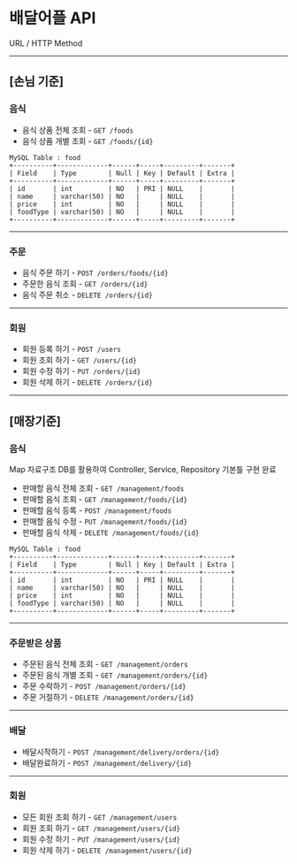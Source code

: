 # 배달어플 API

URL / HTTP Method


---
## [손님 기준]
### 음식
- 음식 상품 전체 조회 - `GET /foods`
- 음식 상품 개별 조회 - `GET /foods/{id}`
```
MySQL Table : food
+----------+-------------+------+-----+---------+-------+
| Field    | Type        | Null | Key | Default | Extra |
+----------+-------------+------+-----+---------+-------+
| id       | int         | NO   | PRI | NULL    |       |
| name     | varchar(50) | NO   |     | NULL    |       |
| price    | int         | NO   |     | NULL    |       |
| foodType | varchar(50) | NO   |     | NULL    |       |
+----------+-------------+------+-----+---------+-------+
```


---
### 주문
- 음식 주문 하기 - `POST /orders/foods/{id}`
- 주문한 음식 조회 - `GET /orders/{id}`
- 음식 주문 취소 - `DELETE /orders/{id}`


---

### 회원
- 회원 등록 하기 - `POST /users`
- 회원 조회 하기 - `GET /users/{id}`
- 회원 수정 하기 - `PUT /orders/{id}`
- 회원 삭제 하기 - `DELETE /orders/{id}`


---
## [매장기준]
### 음식
Map 자료구조 DB를 활용하여 Controller, Service, Repository 기본틀 구현 완료
- 판매할 음식 전체 조회 - `GET /management/foods`
- 판매할 음식 조회 - `GET /management/foods/{id}`
- 판매할 음식 등록 - `POST /management/foods`
- 판매할 음식 수정 - `PUT /management/foods/{id}`
- 판매할 음식 삭제 - `DELETE /management/foods/{id}`

```
MySQL Table : food
+----------+-------------+------+-----+---------+-------+
| Field    | Type        | Null | Key | Default | Extra |
+----------+-------------+------+-----+---------+-------+
| id       | int         | NO   | PRI | NULL    |       |
| name     | varchar(50) | NO   |     | NULL    |       |
| price    | int         | NO   |     | NULL    |       |
| foodType | varchar(50) | NO   |     | NULL    |       |
+----------+-------------+------+-----+---------+-------+
```

---
### 주문받은 상품
- 주문된 음식 전체 조회 - `GET /management/orders`
- 주문된 음식 개별 조회 - `GET /management/orders/{id}`
- 주문 수락하기 - `POST /management/orders/{id}`
- 주문 거절하기 - `DELETE /management/orders/{id}`

---
### 배달
- 배달시작하기 - `POST /management/delivery/orders/{id}`
- 배달완료하기 - `POST /management/delivery/{id}`


---
### 회원
- 모든 회원 조회 하기 - `GET /management/users`
- 회원 조회 하기 - `GET /management/users/{id}`
- 회원 수정 하기 - `PUT /management/users/{id}`
- 회원 삭제 하기 - `DELETE /management/users/{id}`
